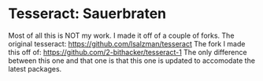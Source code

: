 # Tesseract: Sauerbraten

Most of all this is NOT my work.  I made it off of a couple of forks.
The original tesseract: https://github.com/lsalzman/tesseract
The fork I made this off of: https://github.com/2-bithacker/tesseract-1
The only difference between this one and that one is that this one is updated to accomodate the latest packages.
